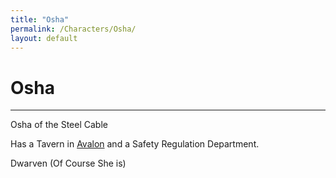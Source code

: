 ```yaml
---
title: "Osha"
permalink: /Characters/Osha/
layout: default
---
```

# Osha
---
Osha of the Steel Cable

Has a Tavern in [Avalon](../../_Atlas/ArtoriansArchives/Avalon.md) and a Safety Regulation Department.

Dwarven (Of Course She is)